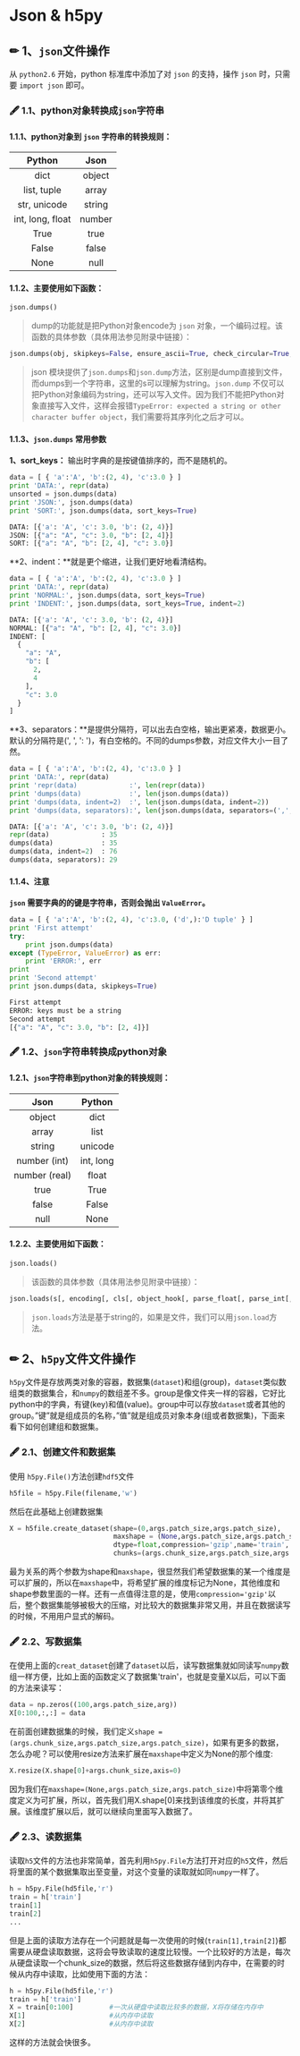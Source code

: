 # Json & h5py

## ✏ 1、`json`文件操作 <a id="1json&#x6587;&#x4EF6;&#x64CD;&#x4F5C;"></a>

从 `python2.6` 开始，python 标准库中添加了对 `json` 的支持，操作 `json` 时，只需要 `import json` 即可。

### 🖋 1.1、python对象转换成`json`字符串 <a id="11python&#x5BF9;&#x8C61;&#x8F6C;&#x6362;&#x6210;json&#x5B57;&#x7B26;&#x4E32;"></a>

#### 1.1.1、python对象到 `json` 字符串的转换规则： <a id="111python&#x5BF9;&#x8C61;&#x5230;json&#x5B57;&#x7B26;&#x4E32;&#x7684;&#x8F6C;&#x6362;&#x89C4;&#x5219;"></a>

| Python | Json |
| :---: | :---: |
| dict | object |
| list, tuple | array |
| str, unicode | string |
| int, long, float | number |
| True | true |
| False | false |
| None | null |

#### 1.1.2、主要使用如下函数： <a id="112&#x4E3B;&#x8981;&#x4F7F;&#x7528;&#x5982;&#x4E0B;&#x51FD;&#x6570;"></a>

```python
json.dumps()
```

> dump的功能就是把Python对象encode为 `json` 对象，一个编码过程。该函数的具体参数（具体用法参见附录中链接）：

```python
json.dumps(obj, skipkeys=False, ensure_ascii=True, check_circular=True, allow_nan=True, cls=None, indent=None, separators=None, encoding=”utf-8”, default=None, sort_keys=False, **kw)
```

> json 模块提供了`json.dumps`和`json.dump`方法，区别是dump直接到文件，而dumps到一个字符串，这里的s可以理解为string。`json.dump` 不仅可以把Python对象编码为string，还可以写入文件。因为我们不能把Python对象直接写入文件，这样会报错`TypeError: expected a string or other character buffer object`，我们需要将其序列化之后才可以。

#### 1.1.3、`json.dumps` 常用参数 <a id="113jsondumps-&#x5E38;&#x7528;&#x53C2;&#x6570;"></a>

**1、sort\_keys：** 输出时字典的是按键值排序的，而不是随机的。

```python
data = [ { 'a':'A', 'b':(2, 4), 'c':3.0 } ]
print 'DATA:', repr(data)
unsorted = json.dumps(data)
print 'JSON:', json.dumps(data)
print 'SORT:', json.dumps(data, sort_keys=True)
```

```python
DATA: [{'a': 'A', 'c': 3.0, 'b': (2, 4)}]
JSON: [{"a": "A", "c": 3.0, "b": [2, 4]}]
SORT: [{"a": "A", "b": [2, 4], "c": 3.0}]
```

**2、indent：**就是更个缩进，让我们更好地看清结构。

```python
data = [ { 'a':'A', 'b':(2, 4), 'c':3.0 } ]
print 'DATA:', repr(data)
print 'NORMAL:', json.dumps(data, sort_keys=True)
print 'INDENT:', json.dumps(data, sort_keys=True, indent=2)
```

```python
DATA: [{'a': 'A', 'c': 3.0, 'b': (2, 4)}]
NORMAL: [{"a": "A", "b": [2, 4], "c": 3.0}]
INDENT: [
  {
    "a": "A", 
    "b": [
      2, 
      4
    ], 
    "c": 3.0
  }
]
```

**3、separators：**是提供分隔符，可以出去白空格，输出更紧凑，数据更小。默认的分隔符是\(', ', ': '\)，有白空格的。不同的dumps参数，对应文件大小一目了然。

```python
data = [ { 'a':'A', 'b':(2, 4), 'c':3.0 } ]
print 'DATA:', repr(data)
print 'repr(data)             :', len(repr(data))
print 'dumps(data)            :', len(json.dumps(data))
print 'dumps(data, indent=2)  :', len(json.dumps(data, indent=2))
print 'dumps(data, separators):', len(json.dumps(data, separators=(',',':')))
```

```python
DATA: [{'a': 'A', 'c': 3.0, 'b': (2, 4)}]
repr(data)             : 35
dumps(data)            : 35
dumps(data, indent=2)  : 76
dumps(data, separators): 29
```

#### 1.1.4、注意 <a id="114&#x6CE8;&#x610F;"></a>

**`json` 需要字典的的键是字符串，否则会抛出 `ValueError`。**

```python
data = [ { 'a':'A', 'b':(2, 4), 'c':3.0, ('d',):'D tuple' } ]
print 'First attempt'
try:
    print json.dumps(data)
except (TypeError, ValueError) as err:
    print 'ERROR:', err
print
print 'Second attempt'
print json.dumps(data, skipkeys=True)
```

```python
First attempt
ERROR: keys must be a string
Second attempt
[{"a": "A", "c": 3.0, "b": [2, 4]}]
```

### 🖋 1.2、`json`字符串转换成python对象 <a id="12json&#x5B57;&#x7B26;&#x4E32;&#x8F6C;&#x6362;&#x6210;python&#x5BF9;&#x8C61;"></a>

#### 1.2.1、`json`字符串到python对象的转换规则： <a id="121json&#x5B57;&#x7B26;&#x4E32;&#x5230;python&#x5BF9;&#x8C61;&#x7684;&#x8F6C;&#x6362;&#x89C4;&#x5219;"></a>

| Json | Python |
| :---: | :---: |
| object | dict |
| array | list |
| string | unicode |
| number \(int\) | int, long |
| number \(real\) | float |
| true | True |
| false | False |
| null | None |

#### 1.2.2、主要使用如下函数： <a id="122&#x4E3B;&#x8981;&#x4F7F;&#x7528;&#x5982;&#x4E0B;&#x51FD;&#x6570;"></a>

```python
json.loads()
```

> 该函数的具体参数（具体用法参见附录中链接）：

```python
json.loads(s[, encoding[, cls[, object_hook[, parse_float[, parse_int[, parse_constant[, object_pairs_hook[, **kw]]]]]]]])
```

> `json.loads`方法是基于string的，如果是文件，我们可以用`json.load`方法。

## ✏ 2、`h5py`文件文件操作 <a id="2h5py&#x6587;&#x4EF6;&#x6587;&#x4EF6;&#x64CD;&#x4F5C;"></a>

`h5py`文件是存放两类对象的容器，数据集\(`dataset`\)和组\(group\)，`dataset`类似数组类的数据集合，和`numpy`的数组差不多。group是像文件夹一样的容器，它好比python中的字典，有键\(key\)和值\(value\)。group中可以存放`dataset`或者其他的group。”键”就是组成员的名称，”值”就是组成员对象本身\(组或者数据集\)，下面来看下如何创建组和数据集。

### 🖋 2.1、创建文件和数据集 <a id="21&#x521B;&#x5EFA;&#x6587;&#x4EF6;&#x548C;&#x6570;&#x636E;&#x96C6;"></a>

使用 `h5py.File()`方法创建`hdf5`文件

```python
h5file = h5py.File(filename,'w')
```

然后在此基础上创建数据集

```python
X = h5file.create_dataset(shape=(0,args.patch_size,args.patch_size),　            #数据集的维度
                          maxshape = (None,args.patch_size,args.patch_size),                #数据集的允许最大维度　
                          dtype=float,compression='gzip',name='train',                      #数据类型、是否压缩，以及数据集的名字
                          chunks=(args.chunk_size,args.patch_size,args.patch_size))         #分块存储，每一分块的大小
```

最为关系的两个参数为shape和`maxshape`，很显然我们希望数据集的某一个维度是可以扩展的，所以在`maxshape`中，将希望扩展的维度标记为None，其他维度和shape参数里面的一样。还有一点值得注意的是，使用`compression='gzip'`以后，整个数据集能够被极大的压缩，对比较大的数据集非常又用，并且在数据读写的时候，不用用户显式的解码。

### 🖋 2.2、写数据集 <a id="22&#x5199;&#x6570;&#x636E;&#x96C6;"></a>

在使用上面的`creat_dataset`创建了`dataset`以后，读写数据集就如同读写`numpy`数组一样方便，比如上面的函数定义了数据集'train'，也就是变量X以后，可以下面的方法来读写：

```python
data = np.zeros((100,args.patch_size,arg))
X[0:100,:,:] = data
```

在前面创建数据集的时候，我们定义`shape = (args.chunk_size,args.patch_size,args.patch_size)`，如果有更多的数据，怎么办呢？可以使用resize方法来扩展在`maxshape`中定义为None的那个维度:

```python
X.resize(X.shape[0]+args.chunk_size,axis=0)
```

因为我们在`maxshape=(None,args.patch_size,args.patch_size)`中将第零个维度定义为可扩展，所以，首先我们用X.shape\[0\]来找到该维度的长度，并将其扩展。该维度扩展以后，就可以继续向里面写入数据了。

### 🖋 2.3、读数据集 <a id="23&#x8BFB;&#x6570;&#x636E;&#x96C6;"></a>

读取`h5`文件的方法也非常简单，首先利用`h5py.File`方法打开对应的`h5`文件，然后将里面的某个数据集取出至变量，对这个变量的读取就如同`numpy`一样了。

```python
h = h5py.File(hd5file,'r')
train = h['train']
train[1]
train[2]
...
```

但是上面的读取方法存在一个问题就是每一次使用的时候\(`train[1],train[2]`\)都需要从硬盘读取数据，这将会导致读取的速度比较慢。一个比较好的方法是，每次从硬盘读取一个chunk\_size的数据，然后将这些数据存储到内存中，在需要的时候从内存中读取，比如使用下面的方法：

```python
h = h5py.File(hd5file,'r')
train = h['train']
X = train[0:100]         #一次从硬盘中读取比较多的数据，X将存储在内存中
X[1]                     #从内存中读取
X[2]                     #从内存中读取
```

这样的方法就会快很多。

